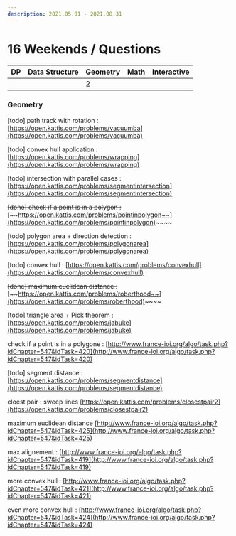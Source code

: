 ```yaml
---
description: 2021.05.01 - 2021.08.31
---
```


# 16 Weekends / Questions

| DP | Data Structure | Geometry | Math | Interactive |
| :--- | :--- | :--- | :--- | :--- |
|  |  | 2 |  |  |

### Geometry

\[todo\] path track with rotation : [https://open.kattis.com/problems/vacuumba](https://open.kattis.com/problems/vacuumba)

\[todo\] convex hull application : [https://open.kattis.com/problems/wrapping](https://open.kattis.com/problems/wrapping)

\[todo\] intersection with parallel cases : [https://open.kattis.com/problems/segmentintersection](https://open.kattis.com/problems/segmentintersection)

~~\[done\] check if a point is in a polygon :~~ [~~https://open.kattis.com/problems/pointinpolygon~~](https://open.kattis.com/problems/pointinpolygon)~~~~

\[todo\] polygon area + direction detection : [https://open.kattis.com/problems/polygonarea](https://open.kattis.com/problems/polygonarea)

\[todo\] convex hull : [https://open.kattis.com/problems/convexhull](https://open.kattis.com/problems/convexhull)

~~\[done\] maximum euclidean distance :~~ [~~https://open.kattis.com/problems/roberthood~~](https://open.kattis.com/problems/roberthood)~~~~

\[todo\] triangle area + Pick theorem : [https://open.kattis.com/problems/jabuke](https://open.kattis.com/problems/jabuke)

check if a point is in a polygone : [http://www.france-ioi.org/algo/task.php?idChapter=547&idTask=420](http://www.france-ioi.org/algo/task.php?idChapter=547&idTask=420)

\[todo\] segment distance : [https://open.kattis.com/problems/segmentdistance](https://open.kattis.com/problems/segmentdistance)

cloest pair : sweep lines [https://open.kattis.com/problems/closestpair2](https://open.kattis.com/problems/closestpair2)

maximum euclidean distance [http://www.france-ioi.org/algo/task.php?idChapter=547&idTask=425](http://www.france-ioi.org/algo/task.php?idChapter=547&idTask=425)

max alignement : [http://www.france-ioi.org/algo/task.php?idChapter=547&idTask=419](http://www.france-ioi.org/algo/task.php?idChapter=547&idTask=419)

more convex hull : [http://www.france-ioi.org/algo/task.php?idChapter=547&idTask=421](http://www.france-ioi.org/algo/task.php?idChapter=547&idTask=421)

even more convex hull : [http://www.france-ioi.org/algo/task.php?idChapter=547&idTask=424](http://www.france-ioi.org/algo/task.php?idChapter=547&idTask=424)



